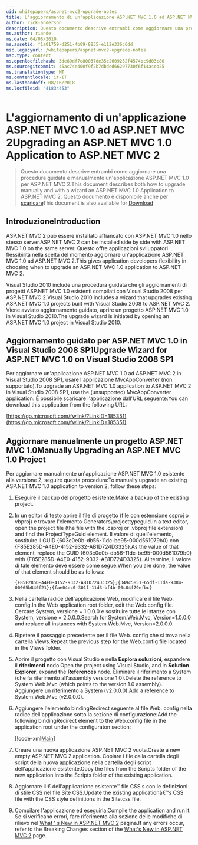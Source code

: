 ```yaml
---
uid: whitepapers/aspnet-mvc2-upgrade-notes
title: L'aggiornamento di un'applicazione ASP.NET MVC 1.0 ad ASP.NET MVC 2 | Microsoft Docs
author: rick-anderson
description: Questo documento descrive entrambi come aggiornare una procedura guidata e manualmente un'applicazione ASP.NET MVC 1.0 per ASP.NET MVC 2. Questo documento è disponibile anche per d...
ms.author: riande
ms.date: 04/08/2010
ms.assetid: f1a01759-d251-4b09-8835-e112e336c6dd
msc.legacyurl: /whitepapers/aspnet-mvc2-upgrade-notes
msc.type: content
ms.openlocfilehash: 3de69df7e80037de35c2609232f4574bc9d03c80
ms.sourcegitcommit: 45ac74e400f9f2b7dbded66297730f6f14a4eb25
ms.translationtype: MT
ms.contentlocale: it-IT
ms.lasthandoff: 08/16/2018
ms.locfileid: "41834453"
---
```

<a name="upgrading-an-aspnet-mvc-10-application-to-aspnet-mvc-2"></a><span data-ttu-id="2255c-104">L'aggiornamento di un'applicazione ASP.NET MVC 1.0 ad ASP.NET MVC 2</span><span class="sxs-lookup"><span data-stu-id="2255c-104">Upgrading an ASP.NET MVC 1.0 Application to ASP.NET MVC 2</span></span>
====================
> <span data-ttu-id="2255c-105">Questo documento descrive entrambi come aggiornare una procedura guidata e manualmente un'applicazione ASP.NET MVC 1.0 per ASP.NET MVC 2.</span><span class="sxs-lookup"><span data-stu-id="2255c-105">This document describes both how to upgrade manually and with a wizard an ASP.NET MVC 1.0 Application to ASP.NET MVC 2.</span></span> <span data-ttu-id="2255c-106">Questo documento è disponibile anche per [scaricare](https://download.microsoft.com/download/F/1/6/F16F9AF9-8EF4-4845-BC97-639791D5699C/MVC2-Upgrade-Notes.pdf)</span><span class="sxs-lookup"><span data-stu-id="2255c-106">This document is also available for [Download](https://download.microsoft.com/download/F/1/6/F16F9AF9-8EF4-4845-BC97-639791D5699C/MVC2-Upgrade-Notes.pdf)</span></span>


## <a name="introduction"></a><span data-ttu-id="2255c-107">Introduzione</span><span class="sxs-lookup"><span data-stu-id="2255c-107">Introduction</span></span>

<span data-ttu-id="2255c-108">ASP.NET MVC 2 può essere installato affiancato con ASP.NET MVC 1.0 nello stesso server.</span><span class="sxs-lookup"><span data-stu-id="2255c-108">ASP.NET MVC 2 can be installed side by side with ASP.NET MVC 1.0 on the same server.</span></span> <span data-ttu-id="2255c-109">Questo offre applicazioni sviluppatori flessibilità nella scelta del momento aggiornare un'applicazione ASP.NET MVC 1.0 ad ASP.NET MVC 2.</span><span class="sxs-lookup"><span data-stu-id="2255c-109">This gives application developers flexibility in choosing when to upgrade an ASP.NET MVC 1.0 application to ASP.NET MVC 2.</span></span>

<span data-ttu-id="2255c-110">Visual Studio 2010 include una procedura guidata che gli aggiornamenti di progetti ASP.NET MVC 1.0 esistenti compilati con Visual Studio 2008 per ASP.NET MVC 2.</span><span class="sxs-lookup"><span data-stu-id="2255c-110">Visual Studio 2010 includes a wizard that upgrades existing ASP.NET MVC 1.0 projects built with Visual Studio 2008 to ASP.NET MVC 2.</span></span> <span data-ttu-id="2255c-111">Viene avviato aggiornamento guidato, aprire un progetto ASP.NET MVC 1.0 in Visual Studio 2010.</span><span class="sxs-lookup"><span data-stu-id="2255c-111">The upgrade wizard is initiated by opening an ASP.NET MVC 1.0 project in Visual Studio 2010.</span></span>

## <a name="upgrade-wizard-for-aspnet-mvc-10-on-visual-studio-2008-sp1"></a><span data-ttu-id="2255c-112">Aggiornamento guidato per ASP.NET MVC 1.0 in Visual Studio 2008 SP1</span><span class="sxs-lookup"><span data-stu-id="2255c-112">Upgrade Wizard for ASP.NET MVC 1.0 on Visual Studio 2008 SP1</span></span>

<span data-ttu-id="2255c-113">Per aggiornare un'applicazione ASP.NET MVC 1.0 ad ASP.NET MVC 2 in Visual Studio 2008 SP1, usare l'applicazione MvcAppConverter (non supportato).</span><span class="sxs-lookup"><span data-stu-id="2255c-113">To upgrade an ASP.NET MVC 1.0 application to ASP.NET MVC 2 in Visual Studio 2008 SP1, use the (unsupported) MvcAppConverter application.</span></span> <span data-ttu-id="2255c-114">È possibile scaricare l'applicazione dall'URL seguente:</span><span class="sxs-lookup"><span data-stu-id="2255c-114">You can download this application from the following URL:</span></span>

[https://go.microsoft.com/fwlink/?LinkID=185351](https://go.microsoft.com/fwlink/?LinkID=185351)

## <a name="manually-upgrading-an-aspnet-mvc-10-project"></a><span data-ttu-id="2255c-115">Aggiornare manualmente un progetto ASP.NET MVC 1.0</span><span class="sxs-lookup"><span data-stu-id="2255c-115">Manually Upgrading an ASP.NET MVC 1.0 Project</span></span>

<span data-ttu-id="2255c-116">Per aggiornare manualmente un'applicazione ASP.NET MVC 1.0 esistente alla versione 2, seguire questa procedura:</span><span class="sxs-lookup"><span data-stu-id="2255c-116">To manually upgrade an existing ASP.NET MVC 1.0 application to version 2, follow these steps:</span></span>

1. <span data-ttu-id="2255c-117">Eseguire il backup del progetto esistente.</span><span class="sxs-lookup"><span data-stu-id="2255c-117">Make a backup of the existing project.</span></span>
2. <span data-ttu-id="2255c-118">In un editor di testo aprire il file di progetto (file con estensione csproj o vbproj) e trovare l'elemento Generators\projecttypeguid.</span><span class="sxs-lookup"><span data-stu-id="2255c-118">In a text editor, open the project file (the file with the .csproj or .vbproj file extension) and find the ProjectTypeGuid element.</span></span> <span data-ttu-id="2255c-119">Il valore di quell'elemento, sostituire il GUID {603c0e0b-db56-11dc-be95-000d561079b0} con {F85E285D-A4E0-4152-9332-AB1D724D3325}.</span><span class="sxs-lookup"><span data-stu-id="2255c-119">As the value of that element, replace the GUID {603c0e0b-db56-11dc-be95-000d561079b0} with {F85E285D-A4E0-4152-9332-AB1D724D3325}.</span></span> <span data-ttu-id="2255c-120">Al termine, il valore di tale elemento deve essere come segue:</span><span class="sxs-lookup"><span data-stu-id="2255c-120">When you are done, the value of that element should be as follows:</span></span> 

    `{F85E285D-A4E0-4152-9332-AB1D724D3325};{349c5851-65df-11da-9384-00065b846f21};{fae04ec0-301f-11d3-bf4b-00c04f79efbc}`
3. <span data-ttu-id="2255c-121">Nella cartella radice dell'applicazione Web, modificare il file Web. config.</span><span class="sxs-lookup"><span data-stu-id="2255c-121">In the Web application root folder, edit the Web.config file.</span></span> <span data-ttu-id="2255c-122">Cercare System, versione = 1.0.0.0 e sostituire tutte le istanze con System, versione = 2.0.0.0.</span><span class="sxs-lookup"><span data-stu-id="2255c-122">Search for System.Web.Mvc, Version=1.0.0.0 and replace all instances with System.Web.Mvc, Version=2.0.0.0.</span></span>
4. <span data-ttu-id="2255c-123">Ripetere il passaggio precedente per il file Web. config che si trova nella cartella Views.</span><span class="sxs-lookup"><span data-stu-id="2255c-123">Repeat the previous step for the Web.config file located in the Views folder.</span></span>
5. <span data-ttu-id="2255c-124">Aprire il progetto con Visual Studio e nella **Esplora soluzioni**, espandere il **riferimenti** nodo.</span><span class="sxs-lookup"><span data-stu-id="2255c-124">Open the project using Visual Studio, and in **Solution Explorer**, expand the **References** node.</span></span> <span data-ttu-id="2255c-125">Eliminare il riferimento a System (che fa riferimento all'assembly versione 1.0).</span><span class="sxs-lookup"><span data-stu-id="2255c-125">Delete the reference to System.Web.Mvc (which points to the version 1.0 assembly).</span></span> <span data-ttu-id="2255c-126">Aggiungere un riferimento a System (v2.0.0.0).</span><span class="sxs-lookup"><span data-stu-id="2255c-126">Add a reference to System.Web.Mvc (v2.0.0.0).</span></span>
6. <span data-ttu-id="2255c-127">Aggiungere l'elemento bindingRedirect seguente al file Web. config nella radice dell'applicazione sotto la sezione di configurazione:</span><span class="sxs-lookup"><span data-stu-id="2255c-127">Add the following bindingRedirect element to the Web.config file in the application root under the configuraton section:</span></span>   

    [!code-xml[Main](aspnet-mvc2-upgrade-notes/samples/sample1.xml)]
7. <span data-ttu-id="2255c-128">Creare una nuova applicazione ASP.NET MVC 2 vuota.</span><span class="sxs-lookup"><span data-stu-id="2255c-128">Create a new empty ASP.NET MVC 2 application.</span></span> <span data-ttu-id="2255c-129">Copiare i file dalla cartella degli script della nuova applicazione nella cartella degli script dell'applicazione esistente.</span><span class="sxs-lookup"><span data-stu-id="2255c-129">Copy the files from the Scripts folder of the new application into the Scripts folder of the existing application.</span></span>
8. <span data-ttu-id="2255c-130">Aggiornare il € dell'applicazione esistente™ file CSS s con le definizioni di stile CSS nel file Site CSS.</span><span class="sxs-lookup"><span data-stu-id="2255c-130">Update the existing applicationâ€™s CSS file with the CSS style definitions in the Site.css file.</span></span>
9. <span data-ttu-id="2255c-131">Compilare l'applicazione ed eseguirla.</span><span class="sxs-lookup"><span data-stu-id="2255c-131">Compile the application and run it.</span></span> <span data-ttu-id="2255c-132">Se si verificano errori, fare riferimento alla sezione delle modifiche di rilievo nel [What ' s New in ASP.NET MVC 2](https://go.microsoft.com/fwlink/?LinkID=185038) pagina.</span><span class="sxs-lookup"><span data-stu-id="2255c-132">If any errors occur, refer to the Breaking Changes section of the [What's New in ASP.NET MVC 2](https://go.microsoft.com/fwlink/?LinkID=185038) page.</span></span>
